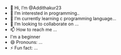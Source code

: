 - 👋 Hi, I’m @Addithakur23
- 👀 I’m interested in programming..
- 🌱 I’m currently learning c programming language...
- 💞️ I’m looking to collaborate on ...
- 📫 How to reach me ...
- I'm a beginner
- 😄 Pronouns: ...
- ⚡ Fun fact: ...

<!---
Addithakur23/Addithakur23 is a ✨ special ✨ repository because its `README.md` (this file) appears on your GitHub profile.
You can click the Preview link to take a look at your changes.
--->
